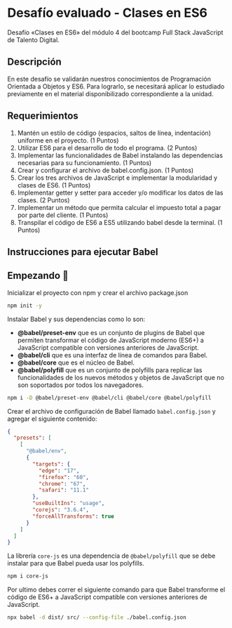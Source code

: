# Desafío evaluado - Clases en ES6

Desafío «Clases en ES6» del módulo 4 del bootcamp Full Stack JavaScript de Talento Digital.

## Descripción

En este desafío se validarán nuestros conocimientos de Programación Orientada a Objetos y ES6. Para lograrlo, se necesitará aplicar lo estudiado previamente en el material
disponibilizado correspondiente a la unidad.

## Requerimientos

1. Mantén un estilo de código (espacios, saltos de línea, indentación) uniforme en el proyecto. (1 Puntos)
2. Utilizar ES6 para el desarrollo de todo el programa. (2 Puntos)
3. Implementar las funcionalidades de Babel instalando las dependencias necesarias para su funcionamiento. (1 Puntos)
4. Crear y configurar el archivo de babel.config.json. (1 Puntos)
5. Crear los tres archivos de JavaScript e implementar la modularidad y clases de ES6. (1 Puntos)
6. Implementar getter y setter para acceder y/o modificar los datos de las clases. (2 Puntos)
7. Implementar un método que permita calcular el impuesto total a pagar por parte del cliente. (1 Puntos)
8. Transpilar el código de ES6 a ES5 utilizando babel desde la terminal. (1 Puntos)

## Instrucciones para ejecutar Babel

## Empezando 🚀

Inicializar el proyecto con npm y crear el archivo package.json

```bash
npm init -y
```

Instalar Babel y sus dependencias como lo son:

- **@babel/preset-env** que es un conjunto de plugins de Babel que permiten transformar el código de JavaScript moderno (ES6+) a JavaScript compatible con versiones anteriores de JavaScript.
- **@babel/cli** que es una interfaz de línea de comandos para Babel.
- **@babel/core** que es el núcleo de Babel.
- **@babel/polyfill** que es un conjunto de polyfills para replicar las funcionalidades de los nuevos métodos y objetos de JavaScript que no son soportados por todos los navegadores.

```bash
npm i -D @babel/preset-env @babel/cli @babel/core @babel/polyfill
```

Crear el archivo de configuración de Babel llamado `babel.config.json` y agregar el siguiente contenido:

```json
{
  "presets": [
    [
      "@babel/env",
      {
        "targets": {
          "edge": "17",
          "firefox": "60",
          "chrome": "67",
          "safari": "11.1"
        },
        "useBuiltIns": "usage",
        "corejs": "3.6.4",
        "forceAllTransforms": true
      }
    ]
  ]
}
```

La librería `core-js` es una dependencia de `@babel/polyfill` que se debe instalar para que Babel pueda usar los polyfills.

```bash
npm i core-js
```

Por ultimo debes correr el siguiente comando para que Babel transforme el código de ES6+ a JavaScript compatible con versiones anteriores de JavaScript.

```bash
npx babel -d dist/ src/ --config-file ./babel.config.json
```
